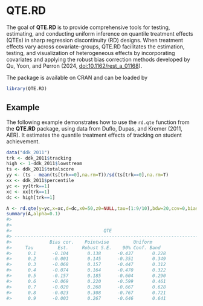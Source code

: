 
<!-- README.md is generated from README.Rmd. Please edit that file -->

# QTE.RD

<!-- badges: start -->
<!-- badges: end -->

The goal of **QTE.RD** is to provide comprehensive tools for testing,
estimating, and conducting uniform inference on quantile treatment
effects (QTEs) in sharp regression discontinuity (RD) designs. When
treatment effects vary across covariate-groups, QTE.RD facilitates the
estimation, testing, and visualization of heterogeneous effects by
incorporating covariates and applying the robust bias correction methods
developed by Qu, Yoon, and Perron (2024, <doi:10.1162/rest_a_01168>).

The package is available on CRAN and can be loaded by

``` r
library(QTE.RD)
```

## Example

The following example demonstrates how to use the `rd.qte` function from
the **QTE.RD** package, using data from Duflo, Dupas, and Kremer (2011,
AER). It estimates the quantile treatment effects of tracking on student
achievement.

``` r
data("ddk_2011")
trk <- ddk_2011$tracking
high <- 1-ddk_2011$lowstream
ts <- ddk_2011$totalscore
yy <- (ts - mean(ts[trk==0],na.rm=T))/sd(ts[trk==0],na.rm=T)
xx <- ddk_2011$percentile
yc <- yy[trk==1]
xc <- xx[trk==1]
dc <- high[trk==1]

A <- rd.qte(y=yc,x=xc,d=dc,x0=50,z0=NULL,tau=(1:9/10),bdw=20,cov=0,bias=1)
summary(A,alpha=0.1)
#> 
#> 
#>                                  QTE                                   
#> ---------------------------------------------------------------------- 
#>              Bias cor.    Pointwise         Uniform      
#>     Tau         Est.     Robust S.E.    90% Conf. Band  
#>      0.1      -0.104       0.138      -0.437       0.228
#>      0.2      -0.001       0.145      -0.351       0.349
#>      0.3      -0.068       0.157      -0.447       0.312
#>      0.4      -0.074       0.164      -0.470       0.322
#>      0.5      -0.157       0.185      -0.604       0.290
#>      0.6      -0.069       0.220      -0.599       0.461
#>      0.7      -0.020       0.268      -0.667       0.628
#>      0.8      -0.023       0.308      -0.767       0.721
#>      0.9      -0.003       0.267      -0.646       0.641
```
